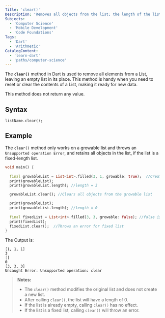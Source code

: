 ```yaml
---
Title: 'clear()'
Description: 'Removes all objects from the list; the length of the list becomes zero.'
Subjects:
  - 'Computer Science'
  - 'Mobile Development'
  - 'Code Foundations'
Tags:
  - 'Dart'
  - 'Arithmetic'
CatalogContent:
  - 'learn-dart'
  - 'paths/computer-science'
---
```


The **`clear()`** method in Dart is used to remove all elements from a List, leaving an empty list in its place. This method is handy when you need to reset or clear the contents of a List, making it ready for new data.

This method does not return any value.

## Syntax

```pseudo
listName.clear();
```

## Example

The `clear()` method only works on a growable list and throws an `Unsupported operation Error`, and retains all objects in the list, if the list is a fixed-length list.

```dart
void main() {
  
  final growableList = List<int>.filled(3, 1, growable: true);  //Creates a growable list with 3 elements with a default value of each element set to 1.
  print(growableList);
  print(growableList.length); //length = 3

  growableList.clear(); //Clears all objects from the growable list

  print(growableList);
  print(growableList.length); //length = 0
  
  final fixedList = List<int>.filled(3, 3, growable: false); //false is the default value for growable in list.filled constructor.
  print(fixedList);
  fixedList.clear();  //Throws an error for fixed list
}
```

The Output is:

```shell
[1, 1, 1]
3
[]
0
[3, 3, 3]
Uncaught Error: Unsupported operation: clear
```

> **Notes:**
>
>* The `clear()` method modifies the original list and does not create a new list.
>* After calling `clear()`, the list will have a length of 0.
>* If the list is already empty, calling `clear()` has no effect.
>* If the list is a fixed list, calling `clear()` will throw an error.
